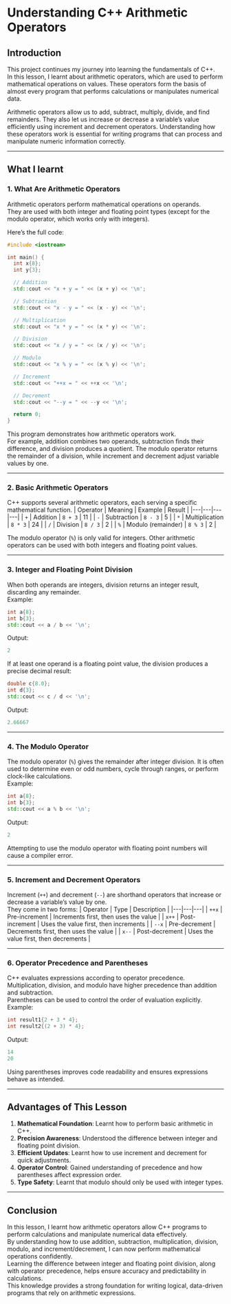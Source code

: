 # Understanding C++ Arithmetic Operators

## Introduction
This project continues my journey into learning the fundamentals of C++.  
In this lesson, I learnt about arithmetic operators, which are used to perform mathematical operations on values. These operators form the basis of almost every program that performs calculations or manipulates numerical data.

Arithmetic operators allow us to add, subtract, multiply, divide, and find remainders. They also let us increase or decrease a variable’s value efficiently using increment and decrement operators. Understanding how these operators work is essential for writing programs that can process and manipulate numeric information correctly.

---

## What I learnt

### 1. What Are Arithmetic Operators
Arithmetic operators perform mathematical operations on operands.  
They are used with both integer and floating point types (except for the modulo operator, which works only with integers).

Here’s the full code:
```cpp
#include <iostream>

int main() {
  int x{8};
  int y{3};

  // Addition
  std::cout << "x + y = " << (x + y) << '\n';

  // Subtraction
  std::cout << "x - y = " << (x - y) << '\n';

  // Multiplication
  std::cout << "x * y = " << (x * y) << '\n';

  // Division
  std::cout << "x / y = " << (x / y) << '\n';

  // Modulo
  std::cout << "x % y = " << (x % y) << '\n';

  // Increment
  std::cout << "++x = " << ++x << '\n';

  // Decrement
  std::cout << "--y = " << --y << '\n';

  return 0;
}
```
This program demonstrates how arithmetic operators work.  
For example, addition combines two operands, subtraction finds their difference, and division produces a quotient. The modulo operator returns the remainder of a division, while increment and decrement adjust variable values by one.

---

### 2. Basic Arithmetic Operators
C++ supports several arithmetic operators, each serving a specific mathematical function.
| Operator | Meaning | Example | Result |
|---|---|---|---|
| `+` | Addition | `8 + 3` | 11 |
| `-` | Subtraction | `8 - 3` | 5 |
| `*` | Multiplication | `8 * 3` | 24 |
| `/` | Division | `8 / 3` | 2 |
| `%` | Modulo (remainder) | `8 % 3` | 2 |

The modulo operator (`%`) is only valid for integers. Other arithmetic operators can be used with both integers and floating point values.

---

### 3. Integer and Floating Point Division
When both operands are integers, division returns an integer result, discarding any remainder.  
Example:
```cpp
int a{8};
int b{3};
std::cout << a / b << '\n';
```
Output:
```cpp
2
```
If at least one operand is a floating point value, the division produces a precise decimal result:
```cpp
double c{8.0};
int d{3};
std::cout << c / d << '\n';
```
Output:
```cpp
2.66667
```

---

### 4. The Modulo Operator
The modulo operator (`%`) gives the remainder after integer division. It is often used to determine even or odd numbers, cycle through ranges, or perform clock-like calculations.  
Example:
```cpp
int a{8};
int b{3};
std::cout << a % b << '\n';
```
Output:
```cpp
2
```
Attempting to use the modulo operator with floating point numbers will cause a compiler error.

---

### 5. Increment and Decrement Operators
Increment (`++`) and decrement (`--`) are shorthand operators that increase or decrease a variable’s value by one.  
They come in two forms:
| Operator | Type | Description |
|---|---|---|
| `++x` | Pre-increment | Increments first, then uses the value |
| `x++` | Post-increment | Uses the value first, then increments |
| `--x` | Pre-decrement | Decrements first, then uses the value |
| `x--` | Post-decrement | Uses the value first, then decrements |

---

### 6. Operator Precedence and Parentheses
C++ evaluates expressions according to operator precedence.  
Multiplication, division, and modulo have higher precedence than addition and subtraction.  
Parentheses can be used to control the order of evaluation explicitly.  
Example:
```cpp
int result1{2 + 3 * 4};
int result2{(2 + 3) * 4};
```
Output:
```cpp
14
20
```
Using parentheses improves code readability and ensures expressions behave as intended.

---

## Advantages of This Lesson
1. **Mathematical Foundation**: Learnt how to perform basic arithmetic in C++.
2. **Precision Awareness**: Understood the difference between integer and floating point division.
3. **Efficient Updates**: Learnt how to use increment and decrement for quick adjustments.
4. **Operator Control**: Gained understanding of precedence and how parentheses affect expression order.
5. **Type Safety**: Learnt that modulo should only be used with integer types.

---

## Conclusion
In this lesson, I learnt how arithmetic operators allow C++ programs to perform calculations and manipulate numerical data effectively.  
By understanding how to use addition, subtraction, multiplication, division, modulo, and increment/decrement, I can now perform mathematical operations confidently.  
Learning the difference between integer and floating point division, along with operator precedence, helps ensure accuracy and predictability in calculations.  
This knowledge provides a strong foundation for writing logical, data-driven programs that rely on arithmetic expressions.